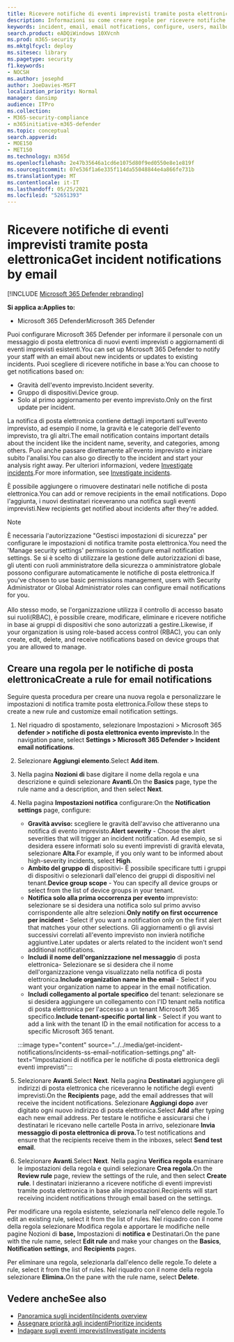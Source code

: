 ```yaml
---
title: Ricevere notifiche di eventi imprevisti tramite posta elettronica in Microsoft 365 Defender
description: Informazioni su come creare regole per ricevere notifiche di posta elettronica per gli eventi imprevisti in Microsoft 365 Defender
keywords: incident, email, email notfications, configure, users, mailbox, email, incidents, analyze, response
search.product: eADQiWindows 10XVcnh
ms.prod: m365-security
ms.mktglfcycl: deploy
ms.sitesec: library
ms.pagetype: security
f1.keywords:
- NOCSH
ms.author: josephd
author: JoeDavies-MSFT
localization_priority: Normal
manager: dansimp
audience: ITPro
ms.collection:
- M365-security-compliance
- m365initiative-m365-defender
ms.topic: conceptual
search.appverid:
- MOE150
- MET150
ms.technology: m365d
ms.openlocfilehash: 2e47b35646a1cd6e1075d80f9ed0550e8e1e819f
ms.sourcegitcommit: 07e536f1a6e335f114da55048844e4a866fe731b
ms.translationtype: MT
ms.contentlocale: it-IT
ms.lasthandoff: 05/25/2021
ms.locfileid: "52651393"
---
```

# <a name="get-incident-notifications-by-email"></a><span data-ttu-id="bb4dd-104">Ricevere notifiche di eventi imprevisti tramite posta elettronica</span><span class="sxs-lookup"><span data-stu-id="bb4dd-104">Get incident notifications by email</span></span>

[!INCLUDE [Microsoft 365 Defender rebranding](../includes/microsoft-defender.md)]


<span data-ttu-id="bb4dd-105">**Si applica a:**</span><span class="sxs-lookup"><span data-stu-id="bb4dd-105">**Applies to:**</span></span>
- <span data-ttu-id="bb4dd-106">Microsoft 365 Defender</span><span class="sxs-lookup"><span data-stu-id="bb4dd-106">Microsoft 365 Defender</span></span>

<span data-ttu-id="bb4dd-107">Puoi configurare Microsoft 365 Defender per informare il personale con un messaggio di posta elettronica di nuovi eventi imprevisti o aggiornamenti di eventi imprevisti esistenti.</span><span class="sxs-lookup"><span data-stu-id="bb4dd-107">You can set up Microsoft 365 Defender to notify your staff with an email about new incidents or updates to existing incidents.</span></span> <span data-ttu-id="bb4dd-108">Puoi scegliere di ricevere notifiche in base a:</span><span class="sxs-lookup"><span data-stu-id="bb4dd-108">You can choose to get notifications based on:</span></span>

- <span data-ttu-id="bb4dd-109">Gravità dell'evento imprevisto.</span><span class="sxs-lookup"><span data-stu-id="bb4dd-109">Incident severity.</span></span>
- <span data-ttu-id="bb4dd-110">Gruppo di dispositivi.</span><span class="sxs-lookup"><span data-stu-id="bb4dd-110">Device group.</span></span>
- <span data-ttu-id="bb4dd-111">Solo al primo aggiornamento per evento imprevisto.</span><span class="sxs-lookup"><span data-stu-id="bb4dd-111">Only on the first update per incident.</span></span>

<span data-ttu-id="bb4dd-112">La notifica di posta elettronica contiene dettagli importanti sull'evento imprevisto, ad esempio il nome, la gravità e le categorie dell'evento imprevisto, tra gli altri.</span><span class="sxs-lookup"><span data-stu-id="bb4dd-112">The email notification contains important details about the incident like the incident name, severity, and categories, among others.</span></span> <span data-ttu-id="bb4dd-113">Puoi anche passare direttamente all'evento imprevisto e iniziare subito l'analisi.</span><span class="sxs-lookup"><span data-stu-id="bb4dd-113">You can also go directly to the incident and start your analysis right away.</span></span> <span data-ttu-id="bb4dd-114">Per ulteriori informazioni, vedere [Investigate incidents](investigate-incidents.md).</span><span class="sxs-lookup"><span data-stu-id="bb4dd-114">For more information, see [Investigate incidents](investigate-incidents.md).</span></span>

<span data-ttu-id="bb4dd-115">È possibile aggiungere o rimuovere destinatari nelle notifiche di posta elettronica.</span><span class="sxs-lookup"><span data-stu-id="bb4dd-115">You can add or remove recipients in the email notifications.</span></span> <span data-ttu-id="bb4dd-116">Dopo l'aggiunta, i nuovi destinatari riceveranno una notifica sugli eventi imprevisti.</span><span class="sxs-lookup"><span data-stu-id="bb4dd-116">New recipients get notified about incidents after they're added.</span></span> 

>[!NOTE]
><span data-ttu-id="bb4dd-117">È necessaria l'autorizzazione "Gestisci impostazioni di sicurezza" per configurare le impostazioni di notifica tramite posta elettronica.</span><span class="sxs-lookup"><span data-stu-id="bb4dd-117">You need the 'Manage security settings' permission to configure email notification settings.</span></span> <span data-ttu-id="bb4dd-118">Se si è scelto di utilizzare la gestione delle autorizzazioni di base, gli utenti con ruoli amministratore della sicurezza o amministratore globale possono configurare automaticamente le notifiche di posta elettronica.</span><span class="sxs-lookup"><span data-stu-id="bb4dd-118">If you've chosen to use basic permissions management, users with Security Administrator or Global Administrator roles can configure email notifications for you.</span></span> <br> <br>
<span data-ttu-id="bb4dd-119">Allo stesso modo, se l'organizzazione utilizza il controllo di accesso basato sui ruoli(RBAC), è possibile creare, modificare, eliminare e ricevere notifiche in base ai gruppi di dispositivi che sono autorizzati a gestire.</span><span class="sxs-lookup"><span data-stu-id="bb4dd-119">Likewise, if your organization is using role-based access control (RBAC), you can only create, edit, delete, and receive notifications based on device groups that you are allowed to manage.</span></span>

## <a name="create-a-rule-for-email-notifications"></a><span data-ttu-id="bb4dd-120">Creare una regola per le notifiche di posta elettronica</span><span class="sxs-lookup"><span data-stu-id="bb4dd-120">Create a rule for email notifications</span></span>

<span data-ttu-id="bb4dd-121">Seguire questa procedura per creare una nuova regola e personalizzare le impostazioni di notifica tramite posta elettronica.</span><span class="sxs-lookup"><span data-stu-id="bb4dd-121">Follow these steps to create a new rule and customize email notification settings.</span></span>

1. <span data-ttu-id="bb4dd-122">Nel riquadro di spostamento, selezionare Impostazioni > Microsoft 365 **defender > notifiche di posta elettronica evento imprevisto**.</span><span class="sxs-lookup"><span data-stu-id="bb4dd-122">In the navigation pane, select **Settings > Microsoft 365 Defender > Incident email notifications**.</span></span>
2. <span data-ttu-id="bb4dd-123">Selezionare **Aggiungi elemento**.</span><span class="sxs-lookup"><span data-stu-id="bb4dd-123">Select **Add item**.</span></span>
3. <span data-ttu-id="bb4dd-124">Nella pagina **Nozioni di** base digitare il nome della regola e una descrizione e quindi selezionare **Avanti.**</span><span class="sxs-lookup"><span data-stu-id="bb4dd-124">On the **Basics** page, type the rule name and a description, and then select **Next**.</span></span>
4. <span data-ttu-id="bb4dd-125">Nella pagina **Impostazioni notifica** configurare:</span><span class="sxs-lookup"><span data-stu-id="bb4dd-125">On the **Notification settings** page, configure:</span></span>
    - <span data-ttu-id="bb4dd-126">**Gravità avviso:** scegliere le gravità dell'avviso che attiveranno una notifica di evento imprevisto.</span><span class="sxs-lookup"><span data-stu-id="bb4dd-126">**Alert severity** - Choose the alert severities that will trigger an incident notification.</span></span> <span data-ttu-id="bb4dd-127">Ad esempio, se si desidera essere informati solo su eventi imprevisti di gravità elevata, selezionare **Alta**.</span><span class="sxs-lookup"><span data-stu-id="bb4dd-127">For example, if you only want to be informed about high-severity incidents, select **High**.</span></span>
    - <span data-ttu-id="bb4dd-128">**Ambito del gruppo di** dispositivi- È possibile specificare tutti i gruppi di dispositivi o selezionarli dall'elenco dei gruppi di dispositivi nel tenant.</span><span class="sxs-lookup"><span data-stu-id="bb4dd-128">**Device group scope** - You can specify all device groups or select from the list of device groups in your tenant.</span></span>
    - <span data-ttu-id="bb4dd-129">**Notifica solo alla prima occorrenza per evento** imprevisto: selezionare se si desidera una notifica solo sul primo avviso corrispondente alle altre selezioni.</span><span class="sxs-lookup"><span data-stu-id="bb4dd-129">**Only notify on first occurrence per incident** - Select if you want a notification only on the first alert that matches your other selections.</span></span> <span data-ttu-id="bb4dd-130">Gli aggiornamenti o gli avvisi successivi correlati all'evento imprevisto non invierà notifiche aggiuntive.</span><span class="sxs-lookup"><span data-stu-id="bb4dd-130">Later updates or alerts related to the incident won't send additional notifications.</span></span>
    - <span data-ttu-id="bb4dd-131">**Includi il nome dell'organizzazione nel messaggio** di posta elettronica- Selezionare se si desidera che il nome dell'organizzazione venga visualizzato nella notifica di posta elettronica.</span><span class="sxs-lookup"><span data-stu-id="bb4dd-131">**Include organization name in the email** - Select if you want your organization name to appear in the email notification.</span></span>
    - <span data-ttu-id="bb4dd-132">**Includi collegamento al portale specifico** del tenant: selezionare se si desidera aggiungere un collegamento con l'ID tenant nella notifica di posta elettronica per l'accesso a un tenant Microsoft 365 specifico.</span><span class="sxs-lookup"><span data-stu-id="bb4dd-132">**Include tenant-specific portal link** - Select if you want to add a link with the tenant ID in the email notification for access to a specific Microsoft 365 tenant.</span></span>

    :::image type="content" source="../../media/get-incident-notifications/incidents-ss-email-notification-settings.png" alt-text="Impostazioni di notifica per le notifiche di posta elettronica degli eventi imprevisti":::

5. <span data-ttu-id="bb4dd-134">Selezionare **Avanti**.</span><span class="sxs-lookup"><span data-stu-id="bb4dd-134">Select **Next**.</span></span> <span data-ttu-id="bb4dd-135">Nella pagina **Destinatari** aggiungere gli indirizzi di posta elettronica che riceveranno le notifiche degli eventi imprevisti.</span><span class="sxs-lookup"><span data-stu-id="bb4dd-135">On the **Recipients** page, add the email addresses that will receive the incident notifications.</span></span> <span data-ttu-id="bb4dd-136">Selezionare **Aggiungi dopo** aver digitato ogni nuovo indirizzo di posta elettronica.</span><span class="sxs-lookup"><span data-stu-id="bb4dd-136">Select **Add** after typing each new email address.</span></span> <span data-ttu-id="bb4dd-137">Per testare le notifiche e assicurarsi che i destinatari le ricevano nelle cartelle Posta in arrivo, selezionare **Invia messaggio di posta elettronica di prova.**</span><span class="sxs-lookup"><span data-stu-id="bb4dd-137">To test notifications and ensure that the recipients receive them in the inboxes, select **Send test email**.</span></span> 
6. <span data-ttu-id="bb4dd-138">Selezionare **Avanti**.</span><span class="sxs-lookup"><span data-stu-id="bb4dd-138">Select **Next**.</span></span> <span data-ttu-id="bb4dd-139">Nella pagina **Verifica regola** esaminare le impostazioni della regola e quindi selezionare **Crea regola.**</span><span class="sxs-lookup"><span data-stu-id="bb4dd-139">On the **Review rule** page, review the settings of the rule, and then select **Create rule**.</span></span> <span data-ttu-id="bb4dd-140">I destinatari inizieranno a ricevere notifiche di eventi imprevisti tramite posta elettronica in base alle impostazioni.</span><span class="sxs-lookup"><span data-stu-id="bb4dd-140">Recipients will start receiving incident notifications through email based on the settings.</span></span>

<span data-ttu-id="bb4dd-141">Per modificare una regola esistente, selezionarla nell'elenco delle regole.</span><span class="sxs-lookup"><span data-stu-id="bb4dd-141">To edit an existing rule, select it from the list of rules.</span></span> <span data-ttu-id="bb4dd-142">Nel riquadro con il nome  della regola selezionare Modifica regola e apportare le modifiche nelle pagine Nozioni di **base,** Impostazioni di **notifica** **e** Destinatari.</span><span class="sxs-lookup"><span data-stu-id="bb4dd-142">On the pane with the rule name, select **Edit rule** and make your changes on the **Basics**, **Notification settings**, and **Recipients** pages.</span></span>

<span data-ttu-id="bb4dd-143">Per eliminare una regola, selezionarla dall'elenco delle regole.</span><span class="sxs-lookup"><span data-stu-id="bb4dd-143">To delete a rule, select it from the list of rules.</span></span> <span data-ttu-id="bb4dd-144">Nel riquadro con il nome della regola selezionare **Elimina.**</span><span class="sxs-lookup"><span data-stu-id="bb4dd-144">On the pane with the rule name, select **Delete**.</span></span>

## <a name="see-also"></a><span data-ttu-id="bb4dd-145">Vedere anche</span><span class="sxs-lookup"><span data-stu-id="bb4dd-145">See also</span></span>
- [<span data-ttu-id="bb4dd-146">Panoramica sugli incidenti</span><span class="sxs-lookup"><span data-stu-id="bb4dd-146">Incidents overview</span></span>](incidents-overview.md)
- [<span data-ttu-id="bb4dd-147">Assegnare priorità agli incidenti</span><span class="sxs-lookup"><span data-stu-id="bb4dd-147">Prioritize incidents</span></span>](incident-queue.md)
- [<span data-ttu-id="bb4dd-148">Indagare sugli eventi imprevisti</span><span class="sxs-lookup"><span data-stu-id="bb4dd-148">Investigate incidents</span></span>](investigate-incidents.md)
